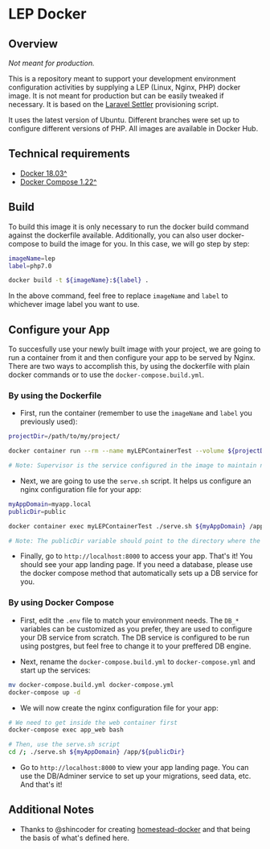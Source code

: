 # LEP Docker

## Overview

_Not meant for production._

This is a repository meant to support your development environment configuration activities by supplying a LEP (Linux, Nginx, PHP) docker image. It is not meant for production but can be easily tweaked if necessary. It is based on the [Laravel Settler](https://github.com/laravel/settler) provisioning script.

It uses the latest version of Ubuntu. Different branches were set up to configure different versions of PHP. All images are available in Docker Hub.

## Technical requirements

- [Docker 18.03^](https://docs.docker.com/install/linux/docker-ce/ubuntu/)
- [Docker Compose 1.22^](https://docs.docker.com/compose/install/#install-compose)

## Build

To build this image it is only necessary to run the docker build command against the dockerfile available. Additionally,  you can also user docker-compose to build the image for you. In this case, we will go step by step:

```bash
imageName=lep
label=php7.0

docker build -t ${imageName}:${label} .
```

In the above command, feel free to replace `imageName` and `label` to whichever image label you want to use.

## Configure your App

To succesfully use your newly built image with your project, we are going to run a container from it and then configure your app to be served by Nginx.
There are two ways to accomplish this, by using the dockerfile with plain docker commands or to use the `docker-compose.build.yml`.

### By using the Dockerfile

- First, run the container (remember to use the `imageName` and `label` you previously used):

```bash
projectDir=/path/to/my/project/

docker container run --rm --name myLEPContainerTest --volume ${projectDir}:/app --port 8000:80 ${imageName}:${label} supervisord

# Note: Supervisor is the service configured in the image to maintain nginx and php-fpm as entrypoints.
```

- Next, we are going to use the `serve.sh` script. It helps us configure an nginx configuration file for your app:

```bash
myAppDomain=myapp.local
publicDir=public

docker container exec myLEPContainerTest ./serve.sh ${myAppDomain} /app/${publicDir}

# Note: The publicDir variable should point to the directory where the index.php file lives.
```

- Finally, go to `http://localhost:8000` to access your app. That's it! You should see your app landing page. If you need a database, please use the docker compose method that automatically sets up a DB service for you.

### By using Docker Compose

- First, edit the `.env` file to match your environment needs. The `DB_*` variables can be customized as you prefer, they are used to configure your DB service from scratch. The DB service is configured to be run using postgres, but feel free to change it to your preffered DB engine.

- Next, rename the `docker-compose.build.yml` to `docker-compose.yml` and start up the services:

```bash
mv docker-compose.build.yml docker-compose.yml
docker-compose up -d
```

- We will now create the nginx configuration file for your app:

```bash
# We need to get inside the web container first
docker-compose exec app_web bash

# Then, use the serve.sh script
cd /; ./serve.sh ${myAppDomain} /app/${publicDir}
```

- Go to `http://localhost:8000` to view your app landing page. You can use the DB/Adminer service to set up your migrations, seed data, etc. And that's it!

## Additional Notes

- Thanks to @shincoder for creating [homestead-docker](https://github.com/shincoder/homestead-docker) and that being the basis of what's defined here.
